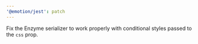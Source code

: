 ```yaml
---
'@emotion/jest': patch
---
```


Fix the Enzyme serializer to work properly with conditional styles passed to the `css` prop.
